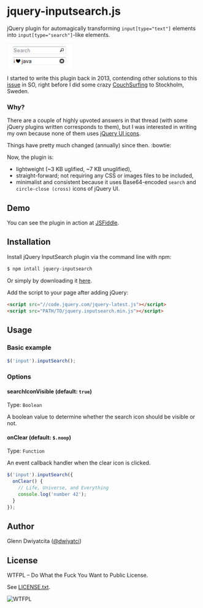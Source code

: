 # jquery-inputsearch.js

jQuery plugin for automagically transforming `input[type="text"]` elements into 
`input[type="search"]`-like elements.

![jQuery InputSearch screenshot](img/screenshot.png)

I started to write this plugin back in 2013, contending other solutions to this 
[issue](http://stackoverflow.com/questions/6258521) in SO, right before I did 
some crazy [CouchSurfing](https://www.couchsurfing.com/) to Stockholm, Sweden.

### Why?
There are a couple of highly upvoted answers in that thread (with some jQuery 
plugins written corresponds to them), but I was interested in writing my own 
because none of them uses [jQuery UI icons](http://api.jqueryui.com/theming/icons/).

Things have pretty much changed (annually) since then. :bowtie:

Now, the plugin is:

- lightweight (~3 KB uglified, ~7 KB unuglified),
- straight-forward; not requiring any CSS or images files to be 
included,
- minimalist and consistent because it uses Base64-encoded `search` and 
`circle-close (cross)` icons of jQuery UI.

## Demo
You can see the plugin in action at [JSFiddle](http://jsfiddle.net/glenn/eP7TZ/).

## Installation

Install jQuery InputSearch plugin via the command line with npm:

```bash
$ npm intall jquery-inputsearch
```

Or simply by downloading it [here](https://raw.githubusercontent.com/dwiyatci/jquery-inputsearch/master/dist/jquery.inputsearch.min.js).

Add the script to your page after adding jQuery:

```html
<script src="//code.jquery.com/jquery-latest.js"></script>
<script src="PATH/TO/jquery.inputsearch.min.js"></script>
```

## Usage

### Basic example

```javascript
$('input').inputSearch();
```

### Options

#### searchIconVisible (default: `true`)

Type: `Boolean`

A boolean value to determine whether the search icon should be visible or not.

#### onClear (default: `$.noop`)

Type: `Function`

An event callback handler when the clear icon is clicked.

```javascript
$('input').inputSearch({
  onClear() {
    // Life, Universe, and Everything
    console.log('number 42');
  }
});
```

## Author
Glenn Dwiyatcita ([@dwiyatci](http://tiny.cc/dwiyatci))

## License
WTFPL – Do What the Fuck You Want to Public License.

See [LICENSE.txt](https://raw.github.com/dwiyatci/jquery-inputsearch/master/LICENSE.txt). 

![WTFPL](http://www.wtfpl.net/wp-content/uploads/2012/12/wtfpl-badge-1.png)
